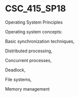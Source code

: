 # CSC_415_SP18
Operating System Principles 

Operating system concepts: 

Basic synchronization techniques,

Distributed processing,

Concurrent processes,

Deadlock, 

File systems, 

Memory management

